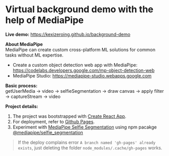 # Virtual background demo with the help of MediaPipe

**Live demo:** https://kexizeroing.github.io/background-demo

**About MediaPipe**  
MediaPipe can create custom cross-platform ML solutions for common tasks without ML expertise.

- Create a custom object detection web app with MediaPipe: https://codelabs.developers.google.com/mp-object-detection-web
- MediaPipe Studio: https://mediapipe-studio.webapps.google.com

**Basic process:**  
getUserMedia -> video -> selfieSegmentation -> draw canvas -> apply filter -> captureStream -> video

**Project details:**  
1. The project was bootstrapped with [Create React App](https://github.com/facebook/create-react-app).
2. For deployment, refer to [Github Pages](https://create-react-app.dev/docs/deployment/#github-pages).
3. Experiment with [MediaPipe Selfie Segmentation](https://google.github.io/mediapipe/solutions/selfie_segmentation.html) using npm pacakge [@mediapipe/selfie_segmentation](https://www.npmjs.com/package/@mediapipe/selfie_segmentation)

> If the deploy complains error `A branch named 'gh-pages' already exists`, just deleting the folder `node_modules/.cache/gh-pages` works.
